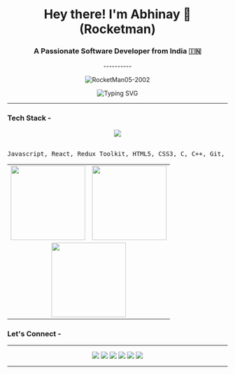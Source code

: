 <h1 align="center">Hey there! I'm Abhinay 🚀 (Rocketman) </h1>
<h3 align="center">A Passionate Software Developer from India 🇮🇳</h3>
<p align="center">----------</p>
<p align="center"> <img src="https://komarev.com/ghpvc/?username=RocketMan05-2002&label=Views&color=blue&style=plastic" alt="RocketMan05-2002" /> </p>

<p align="center">
  <img src="https://readme-typing-svg.herokuapp.com?font=Fira+Code&pause=400&center=true&vCenter=true&width=435&lines=Frontend+Fanatic+👨‍💻;Code.+Pray.+Repeat.+✝️;React-ing+to+Everything+⚛️;Debugger+by+day%2C+Dreamer+by+night+🌙" alt="Typing SVG" />
</p>

---
###  Tech Stack -

<div align="center">
  <img src="https://skillicons.dev/icons?i=js,react,redux,html,css,c,cpp,git,github,tailwind,vercel,ts" />
  <br/><br/>
  <pre>Javascript, React, Redux Toolkit, HTML5, CSS3, C, C++, Git, Github, Tailwind, Vercel, Typescript.</pre>
</div>


<div align="center">
  <table>
    <tr>
      <td>
        <img src="https://github-readme-stats.vercel.app/api?username=RocketMan05-2002&show_icons=true&theme=tokyonight&include_all_commits=true&count_private=true" height="170" />
      </td>
      <td>
        <img src="https://streak-stats.demolab.com?user=RocketMan05-2002&locale=en&mode=daily&theme=dracula&hide_border=false&border_radius=5" height="170" />
      </td>
    </tr>
    <tr>
      <td colspan="2" align="center">
        <img src="https://github-readme-stats.vercel.app/api/top-langs/?username=RocketMan05-2002&layout=compact&theme=tokyonight" height="170" />
      </td>
    </tr>
  </table>
</div>

### Let's Connect -
---
<p align="center">
  <a href="#"><img src="https://img.shields.io/badge/Youtube-%23FF0000.svg?style=for-the-badge&logo=youtube&logoColor=white" /></a>
  <a href="https://www.instagram.com/abhinay_shambharkar/"><img src="https://img.shields.io/badge/Instagram-%23E4405F.svg?style=for-the-badge&logo=instagram&logoColor=white" /></a>
  <a href="#"><img src="https://img.shields.io/badge/Twitch-%239146FF.svg?style=for-the-badge&logo=twitch&logoColor=white" /></a>
  <a href="https://discordapp.com/users/700730436640571442"><img src="https://img.shields.io/badge/Discord-%237289DA.svg?style=for-the-badge&logo=discord&logoColor=white" /></a>
  <a href="#"><img src="https://img.shields.io/badge/Gmail-%23D14836.svg?style=for-the-badge&logo=gmail&logoColor=white" /></a>
  <a href="https://www.linkedin.com/in/abhinay-shambharkar-813666193/"><img src="https://img.shields.io/badge/LinkedIn-%230077B5.svg?style=for-the-badge&logo=linkedin&logoColor=white" /></a>
</p>

---
